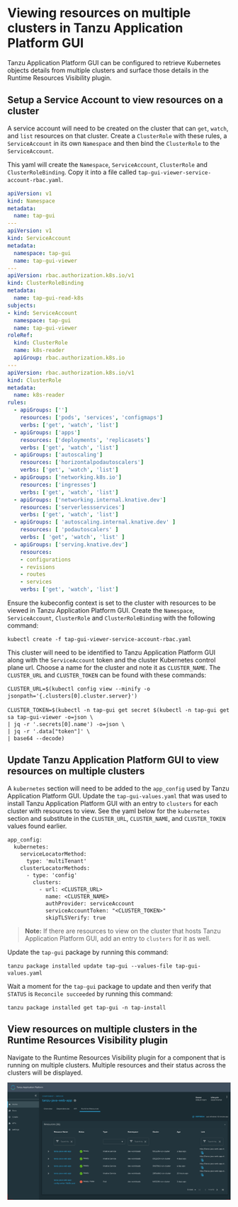 # Viewing resources on multiple clusters in Tanzu Application Platform GUI

Tanzu Application Platform GUI can be configured to retrieve Kubernetes objects details from multiple clusters and surface those details in the Runtime Resources Visibility plugin.

## Setup a Service Account to view resources on a cluster

A service account will need to be created on the cluster that can `get`, `watch`, and `list` resources on that cluster. Create a `ClusterRole` with these rules, a `ServiceAccount` in its own `Namespace` and then bind the `ClusterRole` to the `ServiceAccount`.

This yaml will create the `Namespace`, `ServiceAccount`, `ClusterRole` and `ClusterRoleBinding`. Copy it into a file called `tap-gui-viewer-service-account-rbac.yaml`.

```yaml
apiVersion: v1
kind: Namespace
metadata:
  name: tap-gui
---
apiVersion: v1
kind: ServiceAccount
metadata:
  namespace: tap-gui
  name: tap-gui-viewer
---
apiVersion: rbac.authorization.k8s.io/v1
kind: ClusterRoleBinding
metadata:
  name: tap-gui-read-k8s
subjects:
- kind: ServiceAccount
  namespace: tap-gui
  name: tap-gui-viewer
roleRef:
  kind: ClusterRole
  name: k8s-reader
  apiGroup: rbac.authorization.k8s.io
---
apiVersion: rbac.authorization.k8s.io/v1
kind: ClusterRole
metadata:
  name: k8s-reader
rules:
  - apiGroups: ['']
    resources: ['pods', 'services', 'configmaps']
    verbs: ['get', 'watch', 'list']
  - apiGroups: ['apps']
    resources: ['deployments', 'replicasets']
    verbs: ['get', 'watch', 'list']
  - apiGroups: ['autoscaling']
    resources: ['horizontalpodautoscalers']
    verbs: ['get', 'watch', 'list']
  - apiGroups: ['networking.k8s.io']
    resources: ['ingresses']
    verbs: ['get', 'watch', 'list']
  - apiGroups: ['networking.internal.knative.dev']
    resources: ['serverlessservices']
    verbs: ['get', 'watch', 'list']
  - apiGroups: [ 'autoscaling.internal.knative.dev' ]
    resources: [ 'podautoscalers' ]
    verbs: [ 'get', 'watch', 'list' ]
  - apiGroups: ['serving.knative.dev']
    resources:
    - configurations
    - revisions
    - routes
    - services
    verbs: ['get', 'watch', 'list']
```

Ensure the kubeconfig context is set to the cluster with resources to be viewed in Tanzu Application Platform GUI. Create the `Namespace`, `ServiceAccount`, `ClusterRole` and `ClusterRoleBinding` with the following command:

```
kubectl create -f tap-gui-viewer-service-account-rbac.yaml
```

This cluster will need to be identified to Tanzu Application Platform GUI along with the `ServiceAccount` token and the cluster Kubernetes control plane url. Choose a name for the cluster and note it as `CLUSTER_NAME`. The `CLUSTER_URL` and `CLUSTER_TOKEN` can be found with these commands:

```
CLUSTER_URL=$(kubectl config view --minify -o jsonpath='{.clusters[0].cluster.server}')

CLUSTER_TOKEN=$(kubectl -n tap-gui get secret $(kubectl -n tap-gui get sa tap-gui-viewer -o=json \
| jq -r '.secrets[0].name') -o=json \
| jq -r '.data["token"]' \
| base64 --decode)
```

## Update Tanzu Application Platform GUI to view resources on multiple clusters

A `kubernetes` section will need to be added to the `app_config` used by Tanzu Application Platform GUI. Update the `tap-gui-values.yaml` that was used to install Tanzu Application Platform GUI with an entry to `clusters` for each cluster with resources to view. See the yaml below for the `kubernetes` section and substitute in the `CLUSTER_URL`, `CLUSTER_NAME`, and `CLUSTER_TOKEN` values found earlier.

```
app_config:
  kubernetes:
    serviceLocatorMethod:
      type: 'multiTenant'
    clusterLocatorMethods:
      - type: 'config'
        clusters:
          - url: <CLUSTER_URL>
            name: <CLUSTER_NAME>
            authProvider: serviceAccount
            serviceAccountToken: "<CLUSTER_TOKEN>"
            skipTLSVerify: true
```
>**Note:** If there are resources to view on the cluster that hosts Tanzu Application Platform GUI, add an entry to `clusters` for it as well.

Update the `tap-gui` package by running this command:

```
tanzu package installed update tap-gui --values-file tap-gui-values.yaml
```

Wait a moment for the `tap-gui` package to update and then verify that `STATUS` is `Reconcile succeeded` by running this command:

```
tanzu package installed get tap-gui -n tap-install
```

## View resources on multiple clusters in the Runtime Resources Visibility plugin

Navigate to the Runtime Resources Visibility plugin for a component that is running on multiple clusters. Multiple resources and their status across the clusters will be displayed.

![Tanzu Application Platform Runtime Resources](./images/tap-gui-multiple-clusters.png)
